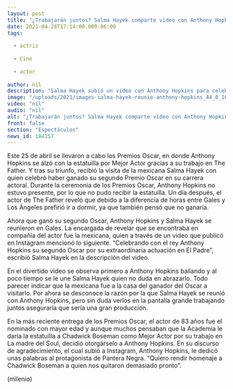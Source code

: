 ```yaml
---
layout: post
title: "¿Trabajarán juntos? Salma Hayek comparte video con Anthony Hopkins; celebran el Oscar del actor"
date: 2021-04-28T17:14:00.000-06:00
tags:
  
  - actriz
  
  - Cine
  
  - actor
  
author: nil
description: "Salma Hayek subió un video con Anthony Hopkins para celebrar que el actor ganó este 25 de abril su segundo Oscar. "
image: "/uploads/2021/images-salma-hayek-reunio-anthony-hopkins_44_0_1045_650.jpg"
video: "nil"
audio: "nil"
alt: "¿Trabajarán juntos? Salma Hayek comparte video con Anthony Hopkins; celebran el Oscar del actor"
front: false
section: "Espectáculos"
news_id: 184157
---
```


Este 25 de abril se llevaron a cabo los Premios Oscar, en donde Anthony Hopkins se alzó con la estatuilla por Mejor Actor gracias a su trabajo en The Father. Y tras su triunfo, recibió la visita de la mexicana Salma Hayek con quien celebró haber ganado su segundo Premio Oscar en su carrera actoral. Durante la ceremonia de los Premios Oscar, Anthony Hopkins no estuvo presente, por lo que no pudo recibir la estatuilla. Un día después, el actor de The Father reveló que debido a la diferencia de horas entre Gales y Los Ángeles prefirió ir a dormir, ya que también pensó que no ganaría. 

Ahora que ganó su segundo Oscar, Anthony Hopkins y Salma Hayek se reunieron en Gales. La encargada de revelar que se encontraba en compañía del actor fue la mexicana, quien a través de un video que publicó en Instagram mencionó lo siguiente. “Celebrando con el rey Anthony Hopkins su segundo Oscar por su extraordinaria actuación en El Padre”, escribió Salma Hayek en la descripción del video. 

En el divertido video se observa primero a Anthony Hopkins bailando y al poco tiempo se le une Salma Hayek quien no duda en abrazarlo. Todo parecer indicar que la mexicana fue a la casa del ganador del Oscar a visitarlo. Por ahora se desconoce la razón por la que Salma Hayek se reunió con Anthony Hopkins, pero sin duda verlos en la pantalla grande trabajando juntos aseguraría que sería una gran producción. 

En la más reciente entrega de los Premios Oscar, el actor de 83 años fue el nominado con mayor edad y aunque muchos pensaban que la Academia le daría la estatuilla a Chadwick Boseman como Mejor Actor por su trabajo en La madre del Soul, decidió otorgárselo a Anthony Hopkins. En su discurso de agradecimiento, el cual subió a Instagram, Anthony Hopkins, le dedicó unas palabras al protagonista de Pantera Negra. “Quiero rendir homenaje a Chadwick Boseman a quien nos quitaron demasiado pronto”. 

(milenio)